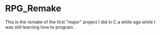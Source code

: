 # RPG_Remake
This is the remake of the first "major" project I did in C a while ago while I was still learning how to program. 
